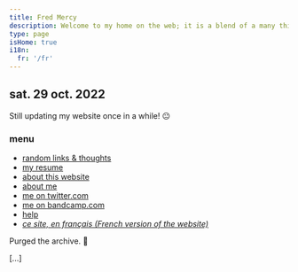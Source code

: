 ```yaml
---
title: Fred Mercy
description: Welcome to my home on the web; it is a blend of a many things. It's a portfolio, a repository of public notes, a way to express myself creatively, a blog, and anything else I want it to be. Feel free to browse and let me know if you need anything, eh? Alright, cool.
type: page
isHome: true
i18n:
  fr: '/fr'
---
```


## sat. 29 oct. 2022

Still updating my website once in a while! 😐

### menu

* [random links & thoughts](/links)
* [my resume](/resume)
* [about this website](/about)
* [about me](/about-me)
* [me on twitter.com](https://twitter.com/hexanal)
* [me on bandcamp.com](https://bandcamp.com/hexanal)
* <a href="/help" data-component="emit" data-event="SHOW_BOX_HELP" data-transition="none">help</a>
* *[ce site, en français (French version of the website)](/fr)*

<div
  data-component="drawer"
  data-label="📁 open archive"
  data-close-label="📂 close archive"
>

Purged the archive. 🤷

[...]

</div>